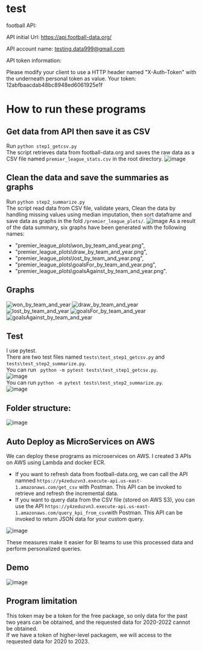 # test
football
API:

API initial Url: https://api.football-data.org/

API account name: testing.data999@gmail.com

API token information:

Please modify your client to use a HTTP header named "X-Auth-Token" with the underneath personal token as value. Your token: 12abfbaacdab48bc8948ed6061925e1f

# How to run these programs
## Get data from API then save it as CSV
Run ```python step1_getcsv.py```  
The script retrieves data from football-data.org and saves the raw data as a CSV file named ```premier_league_stats.csv``` in the root directory.
![image](https://github.com/user-attachments/assets/22c3e7bb-c9a5-421b-8ee4-9f1dac175134)

## Clean the data and save the summaries as graphs
Run ```python step2_summarize.py```  
The script read data from CSV file, validate years, Clean the data by handling missing values using median imputation, then sort dataframe and save data as graphs in the fold ```/premier_league_plots/```.
![image](https://github.com/user-attachments/assets/3f6f1878-ad7c-4b84-be00-c39dec0eeae7)
As a result of the data summary, six graphs have been generated with the following names:
* "premier_league_plots\won_by_team_and_year.png",
* "premier_league_plots\draw_by_team_and_year.png",
* "premier_league_plots\lost_by_team_and_year.png",
* "premier_league_plots\goalsFor_by_team_and_year.png",
* "premier_league_plots\goalsAgainst_by_team_and_year.png".

## Graphs
![won_by_team_and_year](https://github.com/user-attachments/assets/7c9f3475-89d9-43fe-9605-f1f35485b011)
![draw_by_team_and_year](https://github.com/user-attachments/assets/b739f62d-0df2-4d33-b4e8-9135160589bc)
![lost_by_team_and_year](https://github.com/user-attachments/assets/a32576d0-5bea-4f53-8656-101d7cb374df)
![goalsFor_by_team_and_year](https://github.com/user-attachments/assets/e239c49b-493e-483e-827a-d9feeb52d6b8)
![goalsAgainst_by_team_and_year](https://github.com/user-attachments/assets/f29e5c24-c006-47a3-9b0f-5f6fa81949ca)

## Test 
I use pytest.    
There are two test files named ```tests\test_step1_getcsv.py``` and ```tests\test_step2_summarize.py```.    
You can run ``` python -m pytest tests\test_step1_getcsv.py```.     
![image](https://github.com/user-attachments/assets/ea858a4e-2b38-4ebe-aa26-0c02bd3c99f8)    
You can run ```python -m pytest tests\test_step2_summarize.py```.    
![image](https://github.com/user-attachments/assets/e3c71737-69df-4598-af8f-87ed3f92d859)     

## Folder structure:  
![image](https://github.com/user-attachments/assets/41633cfd-0362-4448-8e70-756d6a82d899)

## Auto Deploy as MicroServices on AWS
We can deploy these programs as microservices on AWS. I created 3 APIs on AWS using Lambda and docker ECR.   
* If you want to refresh data from football-data.org, we can call the API namned ```https://y4zeduzvn3.execute-api.us-east-1.amazonaws.com/get_csv``` with Postman. This API can be invoked to retrieve and refresh the incremental data.   
* If you want to query data from the CSV file (stored on AWS S3), you can use the API ```https://y4zeduzvn3.execute-api.us-east-1.amazonaws.com/query_kpi_from_csv```with Postman. This API can be invoked to return JSON data for your custom query.
      
![image](https://github.com/user-attachments/assets/c396de3e-d1a7-4465-a20d-c35434ea788b)   
       
These measures make it easier for BI teams to use this processed data and perform personalized queries.    

## Demo
![image](https://github.com/user-attachments/assets/9b0ad46a-9799-4083-b166-ac72c5f58e75)

## Program limitation
This token may be a token for the free package, so only data for the past two years can be obtained, and the requested data for 2020-2022 cannot be obtained.   
If we have a token of higher-level packagem, we will access to the requested data for 2020 to 2023.
